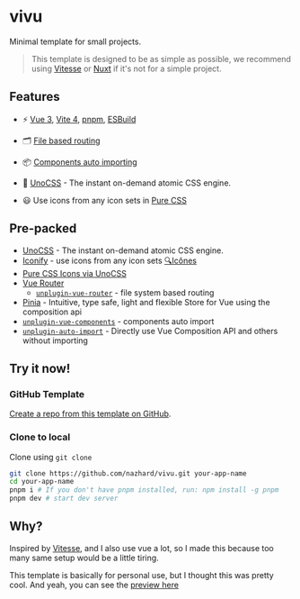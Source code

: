 # vivu

Minimal template for small projects.

> This template is designed to be as simple as possible, we recommend using [Vitesse](https://github.com/antfu/vitesse) or [Nuxt](https://nuxt.com/) if it's not for a simple project.

## Features

- ⚡️ [Vue 3](https://github.com/vuejs/core), [Vite 4](https://github.com/vitejs/vite), [pnpm](https://pnpm.io/), [ESBuild](https://github.com/evanw/esbuild)

- 🗂 [File based routing](./src/routes)

- 📦 [Components auto importing](./src/components)

- 🎨 [UnoCSS](https://github.com/antfu/unocss) - The instant on-demand atomic CSS engine.

- 😃 Use icons from any icon sets in [Pure CSS](https://github.com/antfu/unocss/tree/main/packages/preset-icons)

## Pre-packed

- [UnoCSS](https://github.com/antfu/unocss) - The instant on-demand atomic CSS engine.
- [Iconify](https://iconify.design) - use icons from any icon sets [🔍Icônes](https://icones.netlify.app/)
- [Pure CSS Icons via UnoCSS](https://github.com/antfu/unocss/tree/main/packages/preset-icons)
- [Vue Router](https://github.com/vuejs/router)
  - [`unplugin-vue-router`](https://github.com/posva/unplugin-vue-router) - file system based routing
- [Pinia](https://pinia.vuejs.org) - Intuitive, type safe, light and flexible Store for Vue using the composition api
- [`unplugin-vue-components`](https://github.com/antfu/unplugin-vue-components) - components auto import
- [`unplugin-auto-import`](https://github.com/antfu/unplugin-auto-import) - Directly use Vue Composition API and others without importing

## Try it now!

### GitHub Template

[Create a repo from this template on GitHub](https://github.com/nazhard/vivu/generate).

### Clone to local

Clone using `git clone`

```bash
git clone https://github.com/nazhard/vivu.git your-app-name
cd your-app-name
pnpm i # If you don't have pnpm installed, run: npm install -g pnpm
pnpm dev # start dev server
```

## Why?

Inspired by [Vitesse](https://github.com/antfu/vitesse), and I also use vue a lot, so I made this because too many same setup would be a little tiring.

This template is basically for personal use, but I thought this was pretty cool. And yeah, you can see the [preview here](https://vivu.pages.dev)
